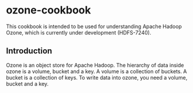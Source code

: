 # ozone-cookbook

This cookbook is intended to be used for understanding Apache Hadoop Ozone, which is currently under development (HDFS-7240).

## Introduction
Ozone is an object store for Apache Hadoop. The hierarchy of data inside ozone is a volume, bucket and a key. A volume is a collection of buckets. A bucket is a collection of keys. To write data into ozone, you need a volume, bucket and a key.
